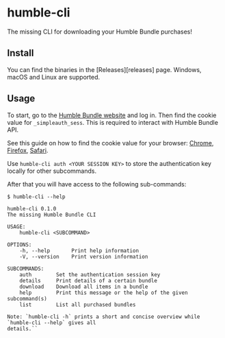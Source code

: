# humble-cli
The missing CLI for downloading your Humble Bundle purchases!

## Install
You can find the binaries in the [Releases][releases] page. Windows, macOS and Linux are supported.

## Usage

To start, go to the [Humble Bundle website][hb-site] and log in. Then find the cookie value for `_simpleauth_sess`. This is required to interact with Humble Bundle API. 

See this guide on how to find the cookie value for your browser: [Chrome][guide-chrome], [Firefox][guide-firefox], [Safari][guide-safari].

Use `humble-cli auth <YOUR SESSION KEY>` to store the authentication key locally for other subcommands.

After that you will have access to the following sub-commands:

```
$ humble-cli --help

humble-cli 0.1.0
The missing Humble Bundle CLI

USAGE:
    humble-cli <SUBCOMMAND>

OPTIONS:
    -h, --help       Print help information
    -V, --version    Print version information

SUBCOMMANDS:
    auth        Set the authentication session key
    details     Print details of a certain bundle
    download    Download all items in a bundle
    help        Print this message or the help of the given subcommand(s)
    list        List all purchased bundles

Note: `humble-cli -h` prints a short and concise overview while `humble-cli --help` gives all
details.``
```

[rel]: https://github.com/smbl64/humble-cli/releases
[hb-site]: https://www.humblebundle.com/
[guide-chrome]: https://github.com/smbl64/humble-cli/docs/session-key-chrome.md
[guide-firefox]: https://github.com/smbl64/humble-cli/docs/session-key-firefox.md
[guide-safari]: https://github.com/smbl64/humble-cli/docs/session-key-safari.md

